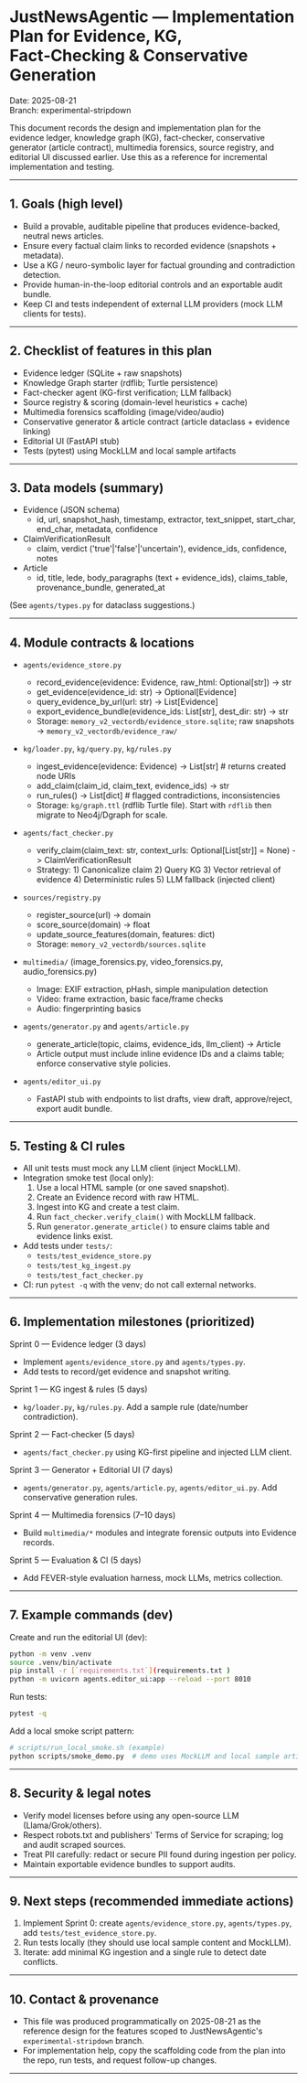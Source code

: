 # JustNewsAgentic — Implementation Plan for Evidence, KG, Fact‑Checking & Conservative Generation

Date: 2025-08-21  
Branch: experimental-stripdown

This document records the design and implementation plan for the evidence ledger, knowledge graph (KG), fact-checker, conservative generator (article contract), multimedia forensics, source registry, and editorial UI discussed earlier. Use this as a reference for incremental implementation and testing.

---

## 1. Goals (high level)
- Build a provable, auditable pipeline that produces evidence-backed, neutral news articles.
- Ensure every factual claim links to recorded evidence (snapshots + metadata).
- Use a KG / neuro-symbolic layer for factual grounding and contradiction detection.
- Provide human-in-the-loop editorial controls and an exportable audit bundle.
- Keep CI and tests independent of external LLM providers (mock LLM clients for tests).

---

## 2. Checklist of features in this plan
- Evidence ledger (SQLite + raw snapshots)
- Knowledge Graph starter (rdflib; Turtle persistence)
- Fact-checker agent (KG-first verification; LLM fallback)
- Source registry & scoring (domain-level heuristics + cache)
- Multimedia forensics scaffolding (image/video/audio)
- Conservative generator & article contract (article dataclass + evidence linking)
- Editorial UI (FastAPI stub)
- Tests (pytest) using MockLLM and local sample artifacts

---

## 3. Data models (summary)
- Evidence (JSON schema)
  - id, url, snapshot_hash, timestamp, extractor, text_snippet, start_char, end_char, metadata, confidence
- ClaimVerificationResult
  - claim, verdict ('true'|'false'|'uncertain'), evidence_ids, confidence, notes
- Article
  - id, title, lede, body_paragraphs (text + evidence_ids), claims_table, provenance_bundle, generated_at

(See `agents/types.py` for dataclass suggestions.)

---

## 4. Module contracts & locations
- `agents/evidence_store.py`
  - record_evidence(evidence: Evidence, raw_html: Optional[str]) -> str
  - get_evidence(evidence_id: str) -> Optional[Evidence]
  - query_evidence_by_url(url: str) -> List[Evidence]
  - export_evidence_bundle(evidence_ids: List[str], dest_dir: str) -> str
  - Storage: `memory_v2_vectordb/evidence_store.sqlite`; raw snapshots -> `memory_v2_vectordb/evidence_raw/`

- `kg/loader.py`, `kg/query.py`, `kg/rules.py`
  - ingest_evidence(evidence: Evidence) -> List[str]  # returns created node URIs
  - add_claim(claim_id, claim_text, evidence_ids) -> str
  - run_rules() -> List[dict]  # flagged contradictions, inconsistencies
  - Storage: `kg/graph.ttl` (rdflib Turtle file). Start with `rdflib` then migrate to Neo4j/Dgraph for scale.

- `agents/fact_checker.py`
  - verify_claim(claim_text: str, context_urls: Optional[List[str]] = None) -> ClaimVerificationResult
  - Strategy: 1) Canonicalize claim 2) Query KG 3) Vector retrieval of evidence 4) Deterministic rules 5) LLM fallback (injected client)

- `sources/registry.py`
  - register_source(url) -> domain
  - score_source(domain) -> float
  - update_source_features(domain, features: dict)
  - Storage: `memory_v2_vectordb/sources.sqlite`

- `multimedia/` (image_forensics.py, video_forensics.py, audio_forensics.py)
  - Image: EXIF extraction, pHash, simple manipulation detection
  - Video: frame extraction, basic face/frame checks
  - Audio: fingerprinting basics

- `agents/generator.py` and `agents/article.py`
  - generate_article(topic, claims, evidence_ids, llm_client) -> Article
  - Article output must include inline evidence IDs and a claims table; enforce conservative style policies.

- `agents/editor_ui.py`
  - FastAPI stub with endpoints to list drafts, view draft, approve/reject, export audit bundle.

---

## 5. Testing & CI rules
- All unit tests must mock any LLM client (inject MockLLM).
- Integration smoke test (local only):
  1. Use a local HTML sample (or one saved snapshot).
  2. Create an Evidence record with raw HTML.
  3. Ingest into KG and create a test claim.
  4. Run `fact_checker.verify_claim()` with MockLLM fallback.
  5. Run `generator.generate_article()` to ensure claims table and evidence links exist.
- Add tests under `tests/`:
  - `tests/test_evidence_store.py`
  - `tests/test_kg_ingest.py`
  - `tests/test_fact_checker.py`
- CI: run `pytest -q` with the venv; do not call external networks.

---

## 6. Implementation milestones (prioritized)
Sprint 0 — Evidence ledger (3 days)
- Implement `agents/evidence_store.py` and `agents/types.py`.
- Add tests to record/get evidence and snapshot writing.

Sprint 1 — KG ingest & rules (5 days)
- `kg/loader.py`, `kg/rules.py`. Add a sample rule (date/number contradiction).

Sprint 2 — Fact-checker (5 days)
- `agents/fact_checker.py` using KG-first pipeline and injected LLM client.

Sprint 3 — Generator + Editorial UI (7 days)
- `agents/generator.py`, `agents/article.py`, `agents/editor_ui.py`. Add conservative generation rules.

Sprint 4 — Multimedia forensics (7–10 days)
- Build `multimedia/*` modules and integrate forensic outputs into Evidence records.

Sprint 5 — Evaluation & CI (5 days)
- Add FEVER-style evaluation harness, mock LLMs, metrics collection.

---

## 7. Example commands (dev)
Create and run the editorial UI (dev):
```bash
python -m venv .venv
source .venv/bin/activate
pip install -r [`requirements.txt`](requirements.txt )
python -m uvicorn agents.editor_ui:app --reload --port 8010
```

Run tests:
```bash
pytest -q
```

Add a local smoke script pattern:
```bash
# scripts/run_local_smoke.sh (example)
python scripts/smoke_demo.py  # demo uses MockLLM and local sample article
```

---

## 8. Security & legal notes
- Verify model licenses before using any open-source LLM (Llama/Grok/others).
- Respect robots.txt and publishers' Terms of Service for scraping; log and audit scraped sources.
- Treat PII carefully: redact or secure PII found during ingestion per policy.
- Maintain exportable evidence bundles to support audits.

---

## 9. Next steps (recommended immediate actions)
1. Implement Sprint 0: create `agents/evidence_store.py`, `agents/types.py`, add `tests/test_evidence_store.py`.
2. Run tests locally (they should use local sample content and MockLLM).
3. Iterate: add minimal KG ingestion and a single rule to detect date conflicts.

---

## 10. Contact & provenance
- This file was produced programmatically on 2025-08-21 as the reference design for the features scoped to JustNewsAgentic's `experimental-stripdown` branch.
- For implementation help, copy the scaffolding code from the plan into the repo, run tests, and request follow-up changes.

---
